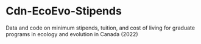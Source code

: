# Cdn-EcoEvo-Stipends
Data and code on minimum stipends, tuition, and cost of living for graduate programs in ecology and evolution in Canada (2022)
